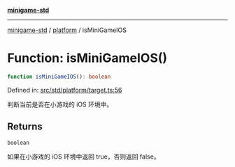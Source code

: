 [**minigame-std**](../../../README.md)

***

[minigame-std](../../../README.md) / [platform](../README.md) / isMiniGameIOS

# Function: isMiniGameIOS()

```ts
function isMiniGameIOS(): boolean
```

Defined in: [src/std/platform/target.ts:56](https://github.com/JiangJie/minigame-std/blob/8c5db4b9c3dabb4d0435a493922f29b60a730f0d/src/std/platform/target.ts#L56)

判断当前是否在小游戏的 iOS 环境中。

## Returns

`boolean`

如果在小游戏的 iOS 环境中返回 true，否则返回 false。
